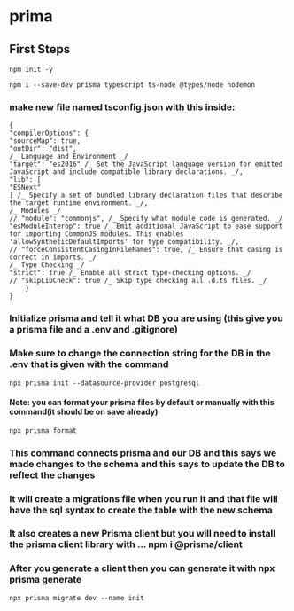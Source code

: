 # prima

## First Steps

```
npm init -y
```

```
npm i --save-dev prisma typescript ts-node @types/node nodemon
```

### make new file named tsconfig.json with this inside:

```
{
"compilerOptions": {
"sourceMap": true,
"outDir": "dist",
/_ Language and Environment _/
"target": "es2016" /_ Set the JavaScript language version for emitted JavaScript and include compatible library declarations. _/,
"lib": [
"ESNext"
] /_ Specify a set of bundled library declaration files that describe the target runtime environment. _/,
/_ Modules _/
// "module": "commonjs", /_ Specify what module code is generated. _/
"esModuleInterop": true /_ Emit additional JavaScript to ease support for importing CommonJS modules. This enables 'allowSyntheticDefaultImports' for type compatibility. _/,
// "forceConsistentCasingInFileNames": true, /_ Ensure that casing is correct in imports. _/
/_ Type Checking _/
"strict": true /_ Enable all strict type-checking options. _/
// "skipLibCheck": true /_ Skip type checking all .d.ts files. _/
    }
}
```

### Initialize prisma and tell it what DB you are using (this give you a prisma file and a .env and .gitignore)

### Make sure to change the connection string for the DB in the .env that is given with the command

```
npx prisma init --datasource-provider postgresql
```

#### Note: you can format your prisma files by default or manually with this command(it should be on save already)

```
npx prisma format
```

### This command connects prisma and our DB and this says we made changes to the schema and this says to update the DB to reflect the changes

### It will create a migrations file when you run it and that file will have the sql syntax to create the table with the new schema

### It also creates a new Prisma client but you will need to install the prisma client library with ... npm i @prisma/client

### After you generate a client then you can generate it with npx prisma generate

```
npx prisma migrate dev --name init
```
